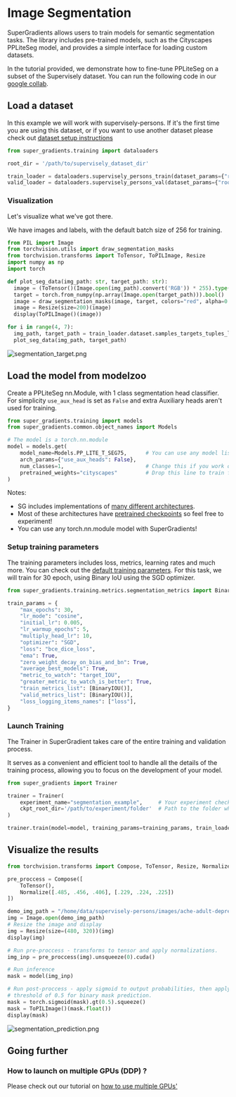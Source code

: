 # Image Segmentation

SuperGradients allows users to train models for semantic segmentation tasks.
The library includes pre-trained models, such as the Cityscapes PPLiteSeg model, and provides a simple interface for 
loading custom datasets. 

In the tutorial provided, we demonstrate how to fine-tune PPLiteSeg on a subset of the Supervisely dataset.
You can run the following code in our [google collab](https://colab.research.google.com/drive/1d7cU0NsUj7jnOF1YSap_DH9r79G3-Cr4?usp=sharing#scrollTo=GqH4VGMroWec).

## Load a dataset
In this example we will work with supervisely-persons. If it's the first time you are using this dataset, or if you want to use another dataset please check out [dataset setup instructions](...)
```py
from super_gradients.training import dataloaders

root_dir = '/path/to/supervisely_dataset_dir'

train_loader = dataloaders.supervisely_persons_train(dataset_params={"root_dir": root_dir}, dataloader_params={})
valid_loader = dataloaders.supervisely_persons_val(dataset_params={"root_dir": root_dir}, dataloader_params={})
```


### Visualization
Let's visualize what we've got there.

We have images and labels, with the default batch size of 256 for training.
```py
from PIL import Image
from torchvision.utils import draw_segmentation_masks
from torchvision.transforms import ToTensor, ToPILImage, Resize
import numpy as np
import torch

def plot_seg_data(img_path: str, target_path: str):
  image = (ToTensor()(Image.open(img_path).convert('RGB')) * 255).type(torch.uint8)
  target = torch.from_numpy(np.array(Image.open(target_path))).bool()
  image = draw_segmentation_masks(image, target, colors="red", alpha=0.4)
  image = Resize(size=200)(image)
  display(ToPILImage()(image))

for i in range(4, 7):
  img_path, target_path = train_loader.dataset.samples_targets_tuples_list[i]
  plot_seg_data(img_path, target_path)
```
![segmentation_target.png](segmentation_target.png)


## Load the model from modelzoo

Create a PPLiteSeg nn.Module, with 1 class segmentation head classifier. For simplicity `use_aux_head` is set as `False`
and extra Auxiliary heads aren't used for training.
```py
from super_gradients.training import models
from super_gradients.common.object_names import Models

# The model is a torch.nn.module 
model = models.get(
    model_name=Models.PP_LITE_T_SEG75,      # You can use any model listed in the Models.<Name>
    arch_params={"use_aux_heads": False},
    num_classes=1,                          # Change this if you work on another dataset with more classes
    pretrained_weights="cityscapes"         # Drop this line to train from scratch
)
```
Notes:
- SG includes implementations of 
[many different architectures](https://github.com/Deci-AI/super-gradients#implemented-model-architectures).
- Most of these architectures have [pretrained checkpoints](https://github.com/Deci-AI/super-gradients/blob/master/src/super_gradients/training/Computer_Vision_Models_Pretrained_Checkpoints.md) so feel free to experiment!
- You can use any torch.nn.module model with SuperGradients!


### Setup training parameters
The training parameters includes loss, metrics, learning rates and much more. You can check out the [default training parameters](https://github.com/Deci-AI/super-gradients/blob/master/src/super_gradients/recipes/training_hyperparams/default_train_params.yaml).
For this task, we will train for 30 epoch, using Binary IoU using the SGD optimizer.
```py
from super_gradients.training.metrics.segmentation_metrics import BinaryIOU

train_params = {
    "max_epochs": 30,
    "lr_mode": "cosine",
    "initial_lr": 0.005,
    "lr_warmup_epochs": 5,
    "multiply_head_lr": 10,
    "optimizer": "SGD",
    "loss": "bce_dice_loss",
    "ema": True,
    "zero_weight_decay_on_bias_and_bn": True,
    "average_best_models": True,
    "metric_to_watch": "target_IOU",
    "greater_metric_to_watch_is_better": True,
    "train_metrics_list": [BinaryIOU()],
    "valid_metrics_list": [BinaryIOU()],
    "loss_logging_items_names": ["loss"],
}
```


### Launch Training
The Trainer in SuperGradient takes care of the entire training and validation process. 

It serves as a convenient and efficient tool to handle all the details of the training process, allowing you to focus on the development of your model.

```py
from super_gradients import Trainer

trainer = Trainer(
    experiment_name="segmentation_example",     # Your experiment checkpoints and logs will be saved in a folder names after the experiment_name.
    ckpt_root_dir='/path/to/experiment/folder'  # Path to the folder where you want to save all of your experiments.
)

trainer.train(model=model, training_params=training_params, train_loader=train_dataloader, valid_loader=valid_dataloader)
```


## Visualize the results

```py
from torchvision.transforms import Compose, ToTensor, Resize, Normalize, ToPILImage

pre_proccess = Compose([
    ToTensor(),
    Normalize([.485, .456, .406], [.229, .224, .225])
])

demo_img_path = "/home/data/supervisely-persons/images/ache-adult-depression-expression-41253.png"
img = Image.open(demo_img_path)
# Resize the image and display
img = Resize(size=(480, 320))(img)
display(img)

# Run pre-proccess - transforms to tensor and apply normalizations.
img_inp = pre_proccess(img).unsqueeze(0).cuda()

# Run inference
mask = model(img_inp)

# Run post-proccess - apply sigmoid to output probabilities, then apply hard
# threshold of 0.5 for binary mask prediction. 
mask = torch.sigmoid(mask).gt(0.5).squeeze()
mask = ToPILImage()(mask.float())
display(mask)
```
![segmentation_prediction.png](segmentation_prediction.png)


## Going further
### How to launch on multiple GPUs (DDP) ?
Please check out our tutorial on [how to use multiple GPUs'](...)
